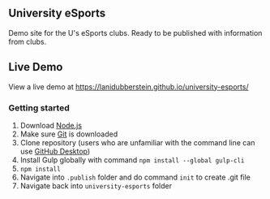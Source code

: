 ## University eSports
Demo site for the U's eSports clubs.  Ready to be published with information from clubs.

## Live Demo

View a live demo at https://lanidubberstein.github.io/university-esports/

### Getting started

1. Download [Node.js](https://nodejs.org/en/)
2. Make sure [Git](https://git-scm.com/downloads) is downloaded
3. Clone repository (users who are unfamiliar with the command line can use [GitHub Desktop](https://desktop.github.com/))
4. Install Gulp globally with command `npm install --global gulp-cli`
5. `npm install`
6. Navigate into `.publish` folder and do command `init` to create .git file
7. Navigate back into `university-esports` folder

